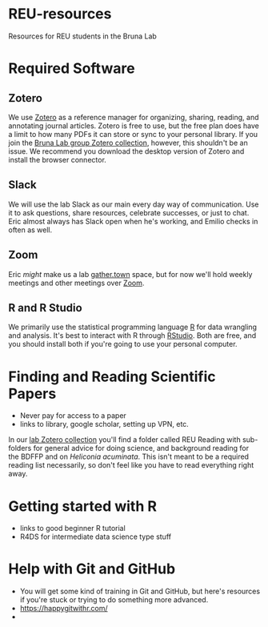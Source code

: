 # REU-resources
Resources for REU students in the Bruna Lab

# Required Software

## Zotero

We use [Zotero](https://www.zotero.org/) as a reference manager for organizing, sharing, reading, and annotating journal articles.  Zotero is free to use, but the free plan does have a limit to how many PDFs it can store or sync to your personal library.  If you join the [Bruna Lab group Zotero collection](https://www.zotero.org/groups/2603950/heliconia-frag-drought), however, this shouldn't be an issue. We recommend you download the desktop version of Zotero and install the browser connector.

## Slack

We will use the lab Slack as our main every day way of communication. Use it to ask questions, share resources, celebrate successes, or just to chat.  Eric almost always has Slack open when he's working, and Emilio checks in often as well.

## Zoom

Eric *might* make us a lab [gather.town](https://gather.town/) space, but for now we'll hold weekly meetings and other meetings over [Zoom](https://ufl.zoom.us/).

## R and R Studio

We primarily use the statistical programming language [R](https://cran.r-project.org/) for data wrangling and analysis.  It's best to interact with R through [RStudio](https://www.rstudio.com/).  Both are free, and you should install both if you're going to use your personal computer.


# Finding and Reading Scientific Papers
- Never pay for access to a paper
- links to library, google scholar, setting up VPN, etc.

In our [lab Zotero collection](https://happygitwithr.com/) you'll find a folder called REU Reading with sub-folders for general advice for doing science, and background reading for the BDFFP and on *Heliconia acuminata*.  This isn't meant to be a required reading list necessarily, so don't feel like you have to read everything right away.

# Getting started with R
- links to good beginner R tutorial
- R4DS for intermediate data science type stuff

# Help with Git and GitHub
- You will get some kind of training in Git and GitHub, but here's resources if you're stuck or trying to do something more advanced.
- https://happygitwithr.com/
- 
